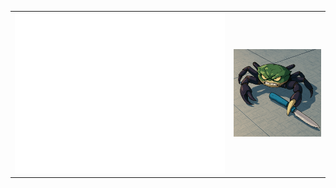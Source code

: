 <table border="0" cellspacing="0" cellpadding="0">
    <tr>
        <td>
            <picture>
                <img src="./github-metrics.svg"/>
            </picture>
        </td>
        <td>
            <picture>
                <img src="./crap.png" width="400">
            </picture>
        </td>
    </tr>
</table>
<!--START_SECTION:waka-->
<!--END_SECTION:waka-->
